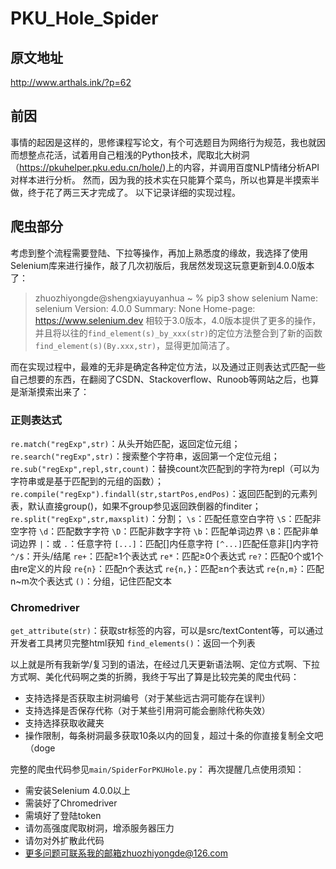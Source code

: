 # PKU_Hole_Spider
## 原文地址
http://www.arthals.ink/?p=62

## 前因
事情的起因是这样的，思修课程写论文，有个可选题目为网络行为规范，我也就因而想整点花活，试着用自己粗浅的Python技术，爬取北大树洞（https://pkuhelper.pku.edu.cn/hole/)上的内容，并调用百度NLP情绪分析API对样本进行分析。
然而，因为我的技术实在只能算个菜鸟，所以也算是半摸索半做，终于花了两三天才完成了。
以下记录详细的实现过程。

## 爬虫部分
考虑到整个流程需要登陆、下拉等操作，再加上熟悉度的缘故，我选择了使用Selenium库来进行操作，敲了几次初版后，我居然发现这玩意更新到4.0.0版本了：
> zhuozhiyongde@shengxiayuyanhua ~ % pip3 show selenium
> Name: selenium
> Version: 4.0.0
> Summary: None
> Home-page: https://www.selenium.dev
相较于3.0版本，4.0版本提供了更多的操作，并且将以往的`find_element(s)_by_xxx(str)`的定位方法整合到了新的函数`find_element(s)(By.xxx,str)`，显得更加简洁了。

而在实现过程中，最难的无非是确定各种定位方法，以及通过正则表达式匹配一些自己想要的东西，在翻阅了CSDN、Stackoverflow、Runoob等网站之后，也算是渐渐摸索出来了：
### 正则表达式
`re.match("regExp",str)`：从头开始匹配，返回定位元组；
`re.search("regExp",str)`：搜索整个字符串，返回第一个定位元组；
`re.sub("regExp",repl,str,count)`：替换count次匹配到的字符为repl（可以为字符串或是基于匹配到的元组的函数）；
`re.compile("regExp").findall(str,startPos,endPos)`：返回匹配到的元素列表，默认直接group()，如果不group参见返回跌倒器的finditer；
`re.split("regExp",str,maxsplit)`：分割；
`\s`：匹配任意空白字符
`\S`：匹配非空字符
`\d`：匹配数字字符
`\D`：匹配非数字字符
`\b`：匹配单词边界
`\B`：匹配非单词边界
`|`：或
`.`：任意字符
`[...]`：匹配[]内任意字符
`[^...]`匹配任意非[]内字符
`^/$`：开头/结尾
`re+`：匹配≥1个表达式
`re*`：匹配≥0个表达式
`re?`：匹配0个或1个由re定义的片段
`re{n}`：匹配n个表达式
`re{n,}`：匹配≥n个表达式
`re{n,m}`：匹配n~m次个表达式
`()`：分组，记住匹配文本

### Chromedriver
`get_attribute(str)`：获取str标签的内容，可以是src/textContent等，可以通过开发者工具拷贝完整html获知
`find_elements()`：返回一个列表

以上就是所有我新学/复习到的语法，在经过几天更新语法啊、定位方式啊、下拉方式啊、美化代码啊之类的折腾，我终于写出了算是比较完美的爬虫代码：
* 支持选择是否获取主树洞编号（对于某些远古洞可能存在误判）
* 支持选择是否保存代称（对于某些引用洞可能会删除代称失效）
* 支持选择获取收藏夹
* 操作限制，每条树洞最多获取10条以内的回复，超过十条的你直接复制全文吧（doge

完整的爬虫代码参见`main/SpiderForPKUHole.py`：
再次提醒几点使用须知：
* 需安装Selenium 4.0.0以上
* 需装好了Chromedriver
* 需填好了登陆token
* 请勿高强度爬取树洞，增添服务器压力
* 请勿对外扩散此代码
* 更多问题可联系我的邮箱zhuozhiyongde@126.com
